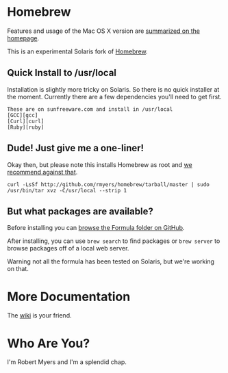 Homebrew
========
Features and usage of the Mac OS X version are [summarized on the homepage][homepage].

This is an experimental Solaris fork of [Homebrew][homepage].

Quick Install to /usr/local
---------------------------
Installation is slightly more tricky on Solaris. So there is no quick installer
at the moment. Currently there are a few dependencies you'll need to get first.

	These are on sunfreeware.com and install in /usr/local
    [GCC][gcc]
    [Curl][curl]
    [Ruby][ruby]


Dude! Just give me a one-liner!
-------------------------------
Okay then, but please note this installs Homebrew as root and
[we recommend against that][sudo].

    curl -LsSf http://github.com/rmyers/homebrew/tarball/master | sudo /usr/bin/tar xvz -C/usr/local --strip 1


But what packages are available?
--------------------------------
Before installing you can
[browse the Formula folder on GitHub][browse-formulae].

After installing, you can use `brew search` to find packages or `brew server`
to browse packages off of a local web server.

Warning not all the formula has been tested on Solaris, but we're working on that.

More Documentation
==================
The [wiki][] is your friend.


Who Are You?
============
I'm Robert Myers and I'm a splendid chap.


[homepage]:http://mxcl.github.com/homebrew
[gcc]:http://sunfreeware.com/programlistsparc10.html#gcc34
[curl]:http://sunfreeware.com/programlistsparc10.html#curl
[ruby]:http://sunfreeware.com/programlistsparc10.html#ruby
[install]:http://wiki.github.com/mxcl/homebrew/installation
[sudo]:http://wiki.github.com/mxcl/homebrew/installation#sudo
[wiki]:http://wiki.github.com/mxcl/homebrew
[mxcl]:http://twitter.com/mxcl
[browse-formulae]:http://github.com/rmyers/homebrew/tree/master/Library/Formula/
